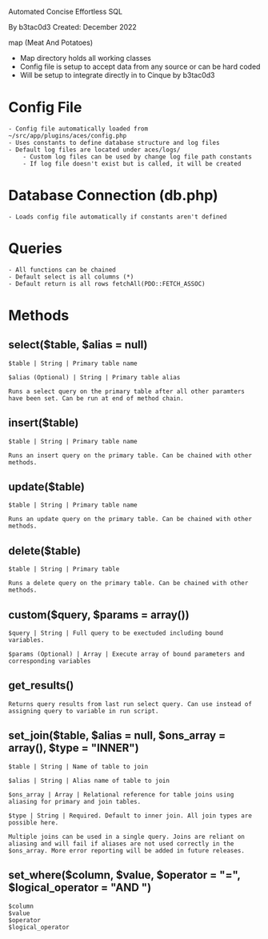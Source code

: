 Automated Concise Effortless SQL

By b3tac0d3 Created: December 2022

map (Meat And Potatoes)

- Map directory holds all working classes
- Config file is setup to accept data from any source or can be hard coded
- Will be setup to integrate directly in to Cinque by b3tac0d3

Config File
===
    - Config file automatically loaded from ~/src/app/plugins/aces/config.php
    - Uses constants to define database structure and log files
    - Default log files are located under aces/logs/
        - Custom log files can be used by change log file path constants
        - If log file doesn't exist but is called, it will be created

Database Connection (db.php)
===
    - Loads config file automatically if constants aren't defined

Queries
===
    - All functions can be chained
    - Default select is all columns (*)
    - Default return is all rows fetchAll(PDO::FETCH_ASSOC)

Methods
===

select($table, $alias = null)
---
    $table | String | Primary table name

    $alias (Optional) | String | Primary table alias

    Runs a select query on the primary table after all other paramters have been set. Can be run at end of method chain.

insert($table)
---
    $table | String | Primary table name

    Runs an insert query on the primary table. Can be chained with other methods.

update($table)
---
    $table | String | Primary table name

    Runs an update query on the primary table. Can be chained with other methods. 

delete($table)
---
    $table | String | Primary table

    Runs a delete query on the primary table. Can be chained with other methods.

custom($query, $params = array())
---
    $query | String | Full query to be exectuded including bound variables.

    $params (Optional) | Array | Execute array of bound parameters and corresponding variables

get_results()
---
    Returns query results from last run select query. Can use instead of assigning query to variable in run script.

set_join($table, $alias = null, $ons_array = array(), $type = "INNER")
---
    $table | String | Name of table to join

    $alias | String | Alias name of table to join
    
    $ons_array | Array | Relational reference for table joins using aliasing for primary and join tables.
    
    $type | String | Required. Default to inner join. All join types are possible here.

    Multiple joins can be used in a single query. Joins are reliant on aliasing and will fail if aliases are not used correctly in the $ons_array. More error reporting will be added in future releases.

set_where($column, $value, $operator = "=", $logical_operator = "AND ")
---
    $column
    $value
    $operator
    $logical_operator
